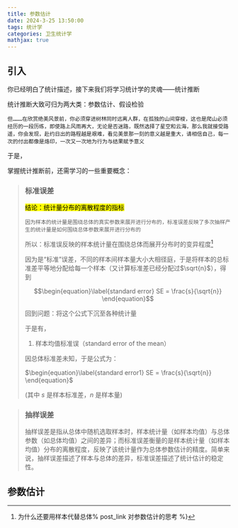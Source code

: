 ```yaml
---
title: 参数估计
date: 2024-3-25 13:50:00
tags: 统计学
categories: 卫生统计学
mathjax: true
---
```


## 引入

你已经明白了统计描述，接下来我们将学习统计学的灵魂——统计推断

统计推断大致可归为两大类：参数估计、假设检验

`但………在欣赏绝美风景前，你必须穿进树林同时远离人群，在孤独的山间穿梭，这也是爬山必须经历的一段历练，即使路上风雨再大，无论是否迷路，既然选择了星空和云海，那么我就接受路遥，你会发现，赴约日出的路程越是艰难，看见美景那一刻的意义越是重大，请相信自己，每一次的付出都像是烙印，一次又一次地为行为与结果赋予意义`

于是，

掌握统计推断前，还需学习的一些重要概念：

> ### 标准误差
>
> <mark>结论：统计量分布的离散程度的指标</mark>
>
> `因为样本的统计量是围绕总体的真实参数来展开进行分布的，标准误差反映了多次抽样产生的统计量是如何围绕总体参数来展开进行分布的`
>
> 所以：标准误反映的样本统计量在围绕总体而展开分布时的变异程度[^1]
>
> 因为是“标准”误差，不同的样本间样本量大小大相径庭，于是将样本的总标准差平等地分配给每一个样本（又计算标准差已经分配过$\sqrt{n}$），得到
> 
> $$\begin{equation}\label{standard error}
>	 SE = \frac{s}{\sqrt{n}}
>\end{equation}$$
> 
>
> 回到问题：将这个公式下沉至各种统计量
>
> 于是有，
>
> 1. 样本均值标准误（standard error of the mean）
>
>   因总体标准差未知，于是公式为：
>
>   $\begin{equation}\label{standard error1}
>   	 SE = \frac{s}{\sqrt{n}}
>   \end{equation}$
>
>   (其中 $s$ 是样本标准差，$n$ 是样本量)

> ### 抽样误差
>
> 抽样误差是指从总体中随机选取样本时，样本统计量（如样本均值）与总体参数（如总体均值）之间的差异；而标准误差衡量的是样本统计量（如样本均值）分布的离散程度，反映了该统计量作为总体参数估计的精度。简单来说，抽样误差描述了样本与总体的差异，标准误差描述了统计估计的稳定性。

## 参数估计



[^1]:为什么还要用样本代替总体% post_link 对参数估计的思考 %}
